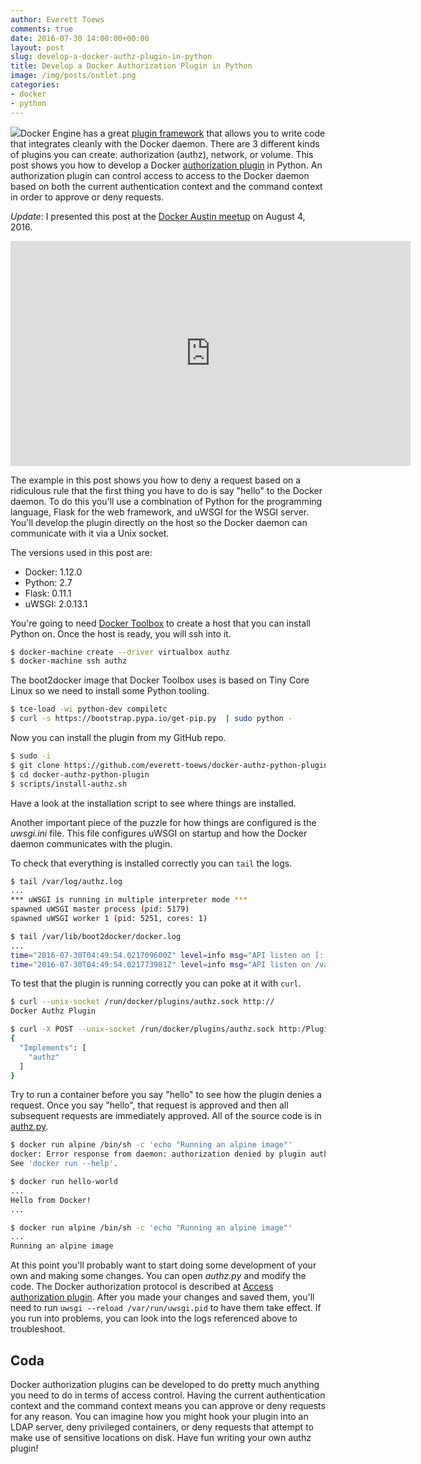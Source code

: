 ```yaml
---
author: Everett Toews
comments: true
date: 2016-07-30 14:00:00+00:00
layout: post
slug: develop-a-docker-authz-plugin-in-python
title: Develop a Docker Authorization Plugin in Python
image: /img/posts/outlet.png
categories:
- docker
- python
---
```


<img class="img-right" src="{{ page.image }}"/>Docker Engine has a great [plugin framework](https://docs.docker.com/engine/extend/plugin_api/) that allows you to write code that integrates cleanly with the Docker daemon. There are 3 different kinds of plugins you can create: authorization (authz), network, or volume. This post shows you how to develop a Docker [authorization plugin](https://docs.docker.com/engine/extend/plugins_authorization/) in Python. An authorization plugin can control access to access to the Docker daemon based on both the current authentication context and the command context in order to approve or deny requests.

<!--more-->

_Update_: I presented this post at the [Docker Austin meetup](http://www.meetup.com/Docker-Austin/) on August 4, 2016.

<div class="img-center">
<iframe width="640" height="360" src="https://www.youtube.com/embed/NQ401_LPQd4?rel=0" frameborder="0" allowfullscreen></iframe>
</div>

The example in this post shows you how to deny a request based on a ridiculous rule that the first thing you have to do is say "hello" to the Docker daemon. To do this you'll use a combination of Python for the programming language, Flask for the web framework, and uWSGI for the WSGI server. You'll develop the plugin directly on the host so the Docker daemon can communicate with it via a Unix socket.

The versions used in this post are:

* Docker: 1.12.0
* Python: 2.7
* Flask: 0.11.1
* uWSGI: 2.0.13.1

You're going to need [Docker Toolbox](https://www.docker.com/products/docker-toolbox) to create a host that you can install Python on. Once the host is ready, you will ssh into it.

```bash
$ docker-machine create --driver virtualbox authz
$ docker-machine ssh authz
```

The boot2docker image that Docker Toolbox uses is based on Tiny Core Linux so we need to install some Python tooling.

```bash
$ tce-load -wi python-dev compiletc
$ curl -s https://bootstrap.pypa.io/get-pip.py  | sudo python -
```

Now you can install the plugin from my GitHub repo.

```bash
$ sudo -i
$ git clone https://github.com/everett-toews/docker-authz-python-plugin.git
$ cd docker-authz-python-plugin
$ scripts/install-authz.sh
```

Have a look at the installation script to see where things are installed.

<script src="http://gist-it.appspot.com/github/everett-toews/docker-authz-plugin/blob/master/scripts/install-authz.sh"></script>

Another important piece of the puzzle for how things are configured is the _uwsgi.ini_ file. This file configures uWSGI on startup and how the Docker daemon communicates with the plugin.

<script src="http://gist-it.appspot.com/github/everett-toews/docker-authz-plugin/blob/master/uwsgi.ini"></script>

To check that everything is installed correctly you can `tail` the logs.

```bash
$ tail /var/log/authz.log
...
*** uWSGI is running in multiple interpreter mode ***
spawned uWSGI master process (pid: 5179)
spawned uWSGI worker 1 (pid: 5251, cores: 1)

$ tail /var/lib/boot2docker/docker.log
...
time="2016-07-30T04:49:54.021709600Z" level=info msg="API listen on [::]:2376"
time="2016-07-30T04:49:54.021773981Z" level=info msg="API listen on /var/run/docker.sock"
```

To test that the plugin is running correctly you can poke at it with `curl`.

```bash
$ curl --unix-socket /run/docker/plugins/authz.sock http://
Docker Authz Plugin

$ curl -X POST --unix-socket /run/docker/plugins/authz.sock http:/Plugin.Activate
{
  "Implements": [
    "authz"
  ]
}
```

Try to run a container before you say "hello" to see how the plugin denies a request. Once you say "hello", that request is approved and then all subsequent requests are immediately approved. All of the source code is in [authz.py](https://github.com/everett-toews/docker-authz-plugin/blob/master/authz.py).

```bash
$ docker run alpine /bin/sh -c 'echo "Running an alpine image"'
docker: Error response from daemon: authorization denied by plugin authz: The request authorization failed. You must say hello first.
See 'docker run --help'.

$ docker run hello-world
...
Hello from Docker!
...

$ docker run alpine /bin/sh -c 'echo "Running an alpine image"'
...
Running an alpine image
```

At this point you'll probably want to start doing some development of your own and making some changes. You can open _authz.py_ and modify the code. The Docker authorization protocol is described at [Access authorization plugin](https://docs.docker.com/engine/extend/plugins_authorization/). After you made your changes and saved them, you'll need to run `uwsgi --reload /var/run/uwsgi.pid` to have them take effect. If you run into problems, you can look into the logs referenced above to troubleshoot.

## Coda

Docker authorization plugins can be developed to do pretty much anything you need to do in terms of access control. Having the current authentication context and the command context means you can approve or deny requests for any reason. You can imagine how you might hook your plugin into an LDAP server, deny privileged containers, or deny requests that attempt to make use of sensitive locations on disk. Have fun writing your own authz plugin!
